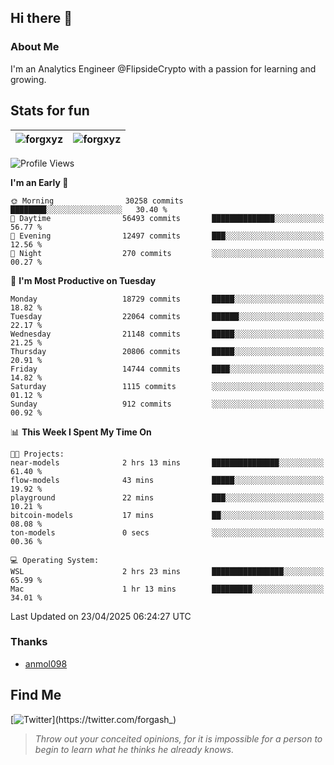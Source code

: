 ## Hi there 👋

### About Me

I'm an Analytics Engineer @FlipsideCrypto with a passion for learning and growing.
  
## Stats for fun

| <img align="center" src="https://github-readme-streak-stats.herokuapp.com/?user=forgxyz&theme=tokyonight" alt="forgxyz" /> | <img align="center" src="https://github-readme-stats.vercel.app/api?username=forgxyz&theme=tokyonight&show_icons=true" alt="forgxyz" /> |
| ------------- |------------- |


<!--START_SECTION:waka-->
![Profile Views](http://img.shields.io/badge/Profile%20Views-0-blue)

**I'm an Early 🐤** 

```text
🌞 Morning                30258 commits       ████████░░░░░░░░░░░░░░░░░   30.40 % 
🌆 Daytime                56493 commits       ██████████████░░░░░░░░░░░   56.77 % 
🌃 Evening                12497 commits       ███░░░░░░░░░░░░░░░░░░░░░░   12.56 % 
🌙 Night                  270 commits         ░░░░░░░░░░░░░░░░░░░░░░░░░   00.27 % 
```
📅 **I'm Most Productive on Tuesday** 

```text
Monday                   18729 commits       █████░░░░░░░░░░░░░░░░░░░░   18.82 % 
Tuesday                  22064 commits       ██████░░░░░░░░░░░░░░░░░░░   22.17 % 
Wednesday                21148 commits       █████░░░░░░░░░░░░░░░░░░░░   21.25 % 
Thursday                 20806 commits       █████░░░░░░░░░░░░░░░░░░░░   20.91 % 
Friday                   14744 commits       ████░░░░░░░░░░░░░░░░░░░░░   14.82 % 
Saturday                 1115 commits        ░░░░░░░░░░░░░░░░░░░░░░░░░   01.12 % 
Sunday                   912 commits         ░░░░░░░░░░░░░░░░░░░░░░░░░   00.92 % 
```


📊 **This Week I Spent My Time On** 

```text
🐱‍💻 Projects: 
near-models              2 hrs 13 mins       ███████████████░░░░░░░░░░   61.40 % 
flow-models              43 mins             █████░░░░░░░░░░░░░░░░░░░░   19.92 % 
playground               22 mins             ███░░░░░░░░░░░░░░░░░░░░░░   10.21 % 
bitcoin-models           17 mins             ██░░░░░░░░░░░░░░░░░░░░░░░   08.08 % 
ton-models               0 secs              ░░░░░░░░░░░░░░░░░░░░░░░░░   00.36 % 

💻 Operating System: 
WSL                      2 hrs 23 mins       ████████████████░░░░░░░░░   65.99 % 
Mac                      1 hr 13 mins        █████████░░░░░░░░░░░░░░░░   34.01 % 
```


 Last Updated on 23/04/2025 06:24:27 UTC
<!--END_SECTION:waka-->

### Thanks
 - [anmol098](https://github.com/anmol098/waka-readme-stats/)
  
## Find Me
[![Twitter](https://img.shields.io/twitter/url/https/twitter.com/forgash_.svg?style=social&label=Follow%20%40forgash_)](https://twitter.com/forgash_)


> *Throw out your conceited opinions, for it is impossible for a person to begin to learn what he thinks he already knows.* 
